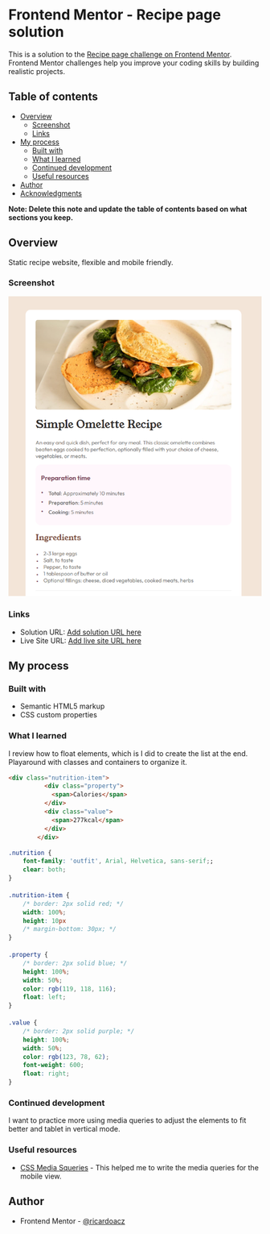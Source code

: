 # Frontend Mentor - Recipe page solution

This is a solution to the [Recipe page challenge on Frontend Mentor](https://www.frontendmentor.io/challenges/recipe-page-KiTsR8QQKm). Frontend Mentor challenges help you improve your coding skills by building realistic projects. 

## Table of contents

- [Overview](#overview)
  - [Screenshot](#screenshot)
  - [Links](#links)
- [My process](#my-process)
  - [Built with](#built-with)
  - [What I learned](#what-i-learned)
  - [Continued development](#continued-development)
  - [Useful resources](#useful-resources)
- [Author](#author)
- [Acknowledgments](#acknowledgments)

**Note: Delete this note and update the table of contents based on what sections you keep.**

## Overview
Static recipe website, flexible and mobile friendly.

### Screenshot

![Screenshot of webpage. Picture of Omelett, description, preparation time and ingredients of the recipe](https://github.com/ricardoacz/frontend-repo/blob/main/recipe-page-main/project-screenshot.png?raw=true)

### Links

- Solution URL: [Add solution URL here](https://your-solution-url.com)
- Live Site URL: [Add live site URL here](https://rcfrontendmentor-recipe-page.netlify.app/)

## My process

### Built with

- Semantic HTML5 markup
- CSS custom properties

### What I learned

I review how to float elements, which is I did to create the list at the end. Playaround with classes and containers to organize it.

```html
<div class="nutrition-item">
          <div class="property">
            <span>Calories</span>
          </div>
          <div class="value">
            <span>277kcal</span>
          </div>
        </div>
```
```css
.nutrition {
    font-family: 'outfit', Arial, Helvetica, sans-serif;;
    clear: both;
}

.nutrition-item {
    /* border: 2px solid red; */
    width: 100%;
    height: 10px
    /* margin-bottom: 30px; */
}

.property {
    /* border: 2px solid blue; */
    height: 100%;
    width: 50%;
    color: rgb(119, 118, 116);
    float: left;
}

.value {
    /* border: 2px solid purple; */
    height: 100%;
    width: 50%;
    color: rgb(123, 78, 62);
    font-weight: 600;
    float: right;
}
```

### Continued development

I want to practice more using media queries to adjust the elements to fit better and tablet in vertical mode.

### Useful resources

- [CSS Media Squeries](https://developer.mozilla.org/en-US/docs/Web/CSS/CSS_media_queries/Using_media_queries) - This helped me to write the media queries for the mobile view.

## Author

- Frontend Mentor - [@ricardoacz](https://www.frontendmentor.io/profile/ricardoacz)

